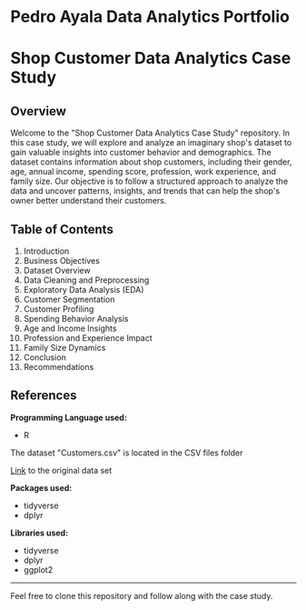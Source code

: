 # Pedro Ayala Data Analytics Portfolio

# Shop Customer Data Analytics Case Study

## Overview

Welcome to the "Shop Customer Data Analytics Case Study" repository. In this case study, we will explore and analyze an imaginary shop's dataset to gain valuable insights into customer behavior and demographics. The dataset contains information about shop customers, including their gender, age, annual income, spending score, profession, work experience, and family size. Our objective is to follow a structured approach to analyze the data and uncover patterns, insights, and trends that can help the shop's owner better understand their customers.

## Table of Contents

1. Introduction
2. Business Objectives
3. Dataset Overview
4. Data Cleaning and Preprocessing
5. Exploratory Data Analysis (EDA)
6. Customer Segmentation
7. Customer Profiling
8. Spending Behavior Analysis
9. Age and Income Insights
10. Profession and Experience Impact
11. Family Size Dynamics
12. Conclusion
13. Recommendations

## References

**Programming Language used:**
  - R

The dataset "Customers.csv" is located in the CSV files folder

[Link](https://www.kaggle.com/datasets/datascientistanna/customers-dataset) to the original data set

**Packages used:**
  - tidyverse
  - dplyr

**Libraries used:**
  - tidyverse
  - dplyr
  - ggplot2

---

Feel free to clone this repository and follow along with the case study.
